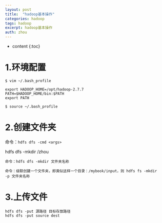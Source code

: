 ```yaml
---
layout: post
title:  "hadoop基本操作"
categories: hadoop
tags: hadoop
excerpt: hadoop基本操作
auth: zhou
---
```


* content
{:toc}
# 1.环境配置

```shell
$ vim ~/.bash_profile

export HADOOP_HOME=/opt/hadoop-2.7.7
PATH=$HADOOP_HOME/bin:$PATH
export PATH

$ source ~/.bash_profile
```





# 2.创建文件夹

命令：`hdfs dfs -cmd <args>`

hdfs dfs -mkdir /zhou



```
命令：hdfs dfs -mkdir 文件夹名称

命令：级联创建一个文件夹，即类似这样一个目录：/mybook/input，则 hdfs fs -mkdir -p 文件夹名称
```





# 3.上传文件



 ```
hdfs dfs -put 源路径 目标存放路径
hdfs dfs -put source dest

 ```



 

